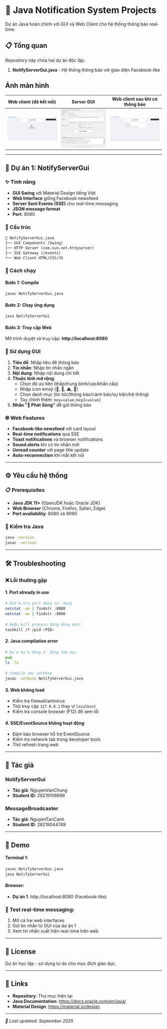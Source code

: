 # 📡 Java Notification System Projects

Dự án Java hoàn chỉnh với GUI và Web Client cho hệ thống thông báo real-time.

## 📋 Tổng quan

Repository này chứa hai dự án độc lập:

1. **NotifyServerGui.java** - Hệ thống thông báo với giao diện Facebook-like
## Ảnh màn hình

| Web client (đã kết nối) | Server GUI | Web client sau khi có thông báo |
|---|---|---|
| ![Web connected](assets/screenshots/web-connected.png) | ![Server GUI](assets/screenshots/server-gui.png) | ![Web after broadcast](assets/screenshots/web-message.png) |

---

## 🚀 Dự án 1: NotifyServerGui

### ✨ Tính năng
- **GUI Swing** với Material Design tiếng Việt
- **Web Interface** giống Facebook newsfeed
- **Server Sent Events (SSE)** cho real-time messaging
- **JSON message format**
- **Port**: 8080

### 📁 Cấu trúc
```
📡 NotifyServerGui.java
├── GUI Components (Swing)
├── HTTP Server (com.sun.net.httpserver)
├── SSE Gateway (/events)
└── Web Client HTML/CSS/JS
```

### 🎯 Cách chạy

#### Bước 1: Compile
```bash
javac NotifyServerGui.java
```

#### Bước 2: Chạy ứng dụng
```bash
java NotifyServerGui
```

#### Bước 3: Truy cập Web
Mở trình duyệt và truy cập: **http://localhost:8080**

### 🎨 Sử dụng GUI
1. **Tiêu đề**: Nhập tiêu đề thông báo
2. **Tin nhắn**: Nhập tin nhắn ngắn
3. **Nội dung**: Nhập nội dung chi tiết
4. **Thuộc tính mở rộng**: 
   - Chọn độ ưu tiên (thấp/trung bình/cao/khẩn cấp)
   - Nhập icon emoji (🎉, 📢, ⚠️, 🚀)
   - Chọn danh mục (tin tức/thông báo/cảnh báo/sự kiện/hệ thống)
   - Tùy chỉnh thêm: `key=value;key2=value2`
5. **Nhấn "🚀 Phát Sóng"** để gửi thông báo

### 🌐 Web Features
- **Facebook-like newsfeed** với card layout
- **Real-time notifications** qua SSE
- **Toast notifications** và browser notifications
- **Sound alerts** khi có tin nhắn mới
- **Unread counter** với page title update
- **Auto-reconnection** khi mất kết nối

---

## ⚙️ Yêu cầu hệ thống

### 📋 Prerequisites
- **Java JDK 11+** (OpenJDK hoặc Oracle JDK)
- **Web Browser** (Chrome, Firefox, Safari, Edge)
- **Port availability**: 8080 và 9090

### 🔧 Kiểm tra Java
```bash
java -version
javac -version
```

---


## 🛠️ Troubleshooting

### ❌ Lỗi thường gặp

#### 1. Port already in use
```bash
# Kiểm tra port đang sử dụng
netstat -an | findstr :8080
netstat -an | findstr :9090

# Hoặc kill process đang dùng port
taskkill /f /pid <PID>
```

#### 2. Java compilation error
```bash
# Đảm bảo đang ở đúng thư mục
pwd
ls -la

# Compile với verbose
javac -verbose NotifyServerGui.java
```

#### 3. Web không load
- Kiểm tra firewall/antivirus
- Thử truy cập `127.0.0.1` thay vì `localhost`
- Kiểm tra console browser (F12) để xem lỗi

#### 4. SSE/EventSource không hoạt động
- Đảm bảo browser hỗ trợ EventSource
- Kiểm tra network tab trong developer tools
- Thử refresh trang web

---

## 📝 Tác giả

### NotifyServerGui
- **Tác giả**: NguyenVanChung
- **Student ID**: 28219106698

### MessageBroadcaster
- **Tác giả**: NguyenTanCanh  
- **Student ID**: 28219044749

---

## 🎉 Demo

#### Terminal 1:
```bash
javac NotifyServerGui.java
java NotifyServerGui
```

#### Browser:
- **Dự án 1**: http://localhost:8080 (Facebook-like)

### 📱 Test real-time messaging:
1. Mở cả hai web interfaces
2. Gửi tin nhắn từ GUI của dự án 1
4. Xem tin nhắn xuất hiện real-time trên web

---

## 📄 License

Dự án học tập - sử dụng tự do cho mục đích giáo dục.

---

## 🔗 Links

- **Repository**: Thư mục hiện tại
- **Java Documentation**: https://docs.oracle.com/en/java/
- **Material Design**: https://material.io/design

---

*📅 Last updated: September 2025*
